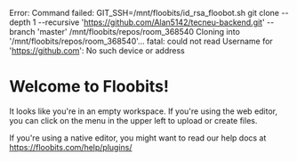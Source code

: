 Error: Command failed: GIT_SSH=/mnt/floobits/id_rsa_floobot.sh git clone --depth 1 --recursive 'https://github.com/Alan5142/tecneu-backend.git' --branch 'master' /mnt/floobits/repos/room_368540
Cloning into '/mnt/floobits/repos/room_368540'...
fatal: could not read Username for 'https://github.com': No such device or address


# Welcome to Floobits!

It looks like you're in an empty workspace. If you're using the web editor, you can 
click on the menu in the upper left to upload or create files.

If you're using a native editor, you might want to read our help docs at 
https://floobits.com/help/plugins/
